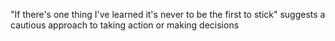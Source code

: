 "If there's one thing I've learned it's never to be the first to stick" suggests a cautious approach to taking action or making decisions